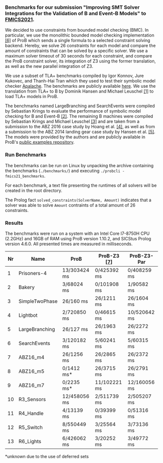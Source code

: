 ### Benchmarks for our submission "Improving SMT Solver Integrations for the Validation of B and Event-B Models" to [FMICS2021](https://qonfest2021.lacl.fr/fmics21.php).

We decided to use constraints from bounded model checking (BMC).
In particular, we use the monolithic bounded model checking implementation [[6]](https://link.springer.com/chapter/10.1007/978-3-319-33600-8_8) of ProB which sends a single formula to a selected constraint solving backend.
Hereby, we solve 26 constraints for each model and compare the amount of constraints that can be solved by a specific solver.
We use a maximum solver timeout of 30 seconds for each constraint, and compare the ProB constraint solver, its integration of Z3 using the former translation, as well as the new parallel integration of Z3.

We use a subset of TLA+ benchmarks compiled by Igor Konnov, Jure Kukovec, and Thanh-Hai Tran which they used to test their symbolic model checker [Apalache](https://dl.acm.org/doi/10.1145/3360549).
The benchmarks are publicly available [here](https://zenodo.org/record/3370071#.YFMd2y1Q1Zc).
We use the translation from TLA+ to B by Dominik Hansen and Michael Leuschel [[1]](https://dl.acm.org/doi/10.1007/978-3-642-30729-4_3) to load TLA+ models in ProB.

The benchmarks named LargeBranching and SearchEvents were compiled by Sebastian Krings to evaluate the performance of symbolic model checking for B and Event-B [[2]](https://docserv.uni-duesseldorf.de/servlets/DocumentServlet?id=43261).
The remaining B machines were compiled by Sebastian Krings and Michael Leuschel [[3]](https://dl.acm.org/doi/abs/10.1007/978-3-319-33693-0_23) and are taken from a submission to the ABZ 2016 case study by Hoang et al. [[4]](https://dl.acm.org/doi/10.1007/978-3-319-33600-8_31),
as well as from a submission to the ABZ 2014 landing gear case study by Hansen et al. [[5]](https://dl.acm.org/doi/10.1007/s10009-015-0395-9). The models were provided by the authors and are publicly available in ProB's [public examples repository](https://github.com/hhu-stups/specifications).

### Run Benchmarks

The benchmarks can be run on Linux by unpacking the archive containing the benchmarks (`./benchmarks/`) and executing `./probcli -fmics21_benchmarks`.

For each benchmark, a text file presenting the runtimes of all solvers will be created in the root directory.

The Prolog fact `solved_constraints(SolverName, Amount)` indicates that a solver was able to solve `Amount` contraints of a total amount of 26 constraints.

### Results

The benchmarks were run on a system with an Intel Core I7-8750H CPU (2.2GHz) and 16GB of RAM using ProB version 1.10.2, and SICStus Prolog version 4.6.0.
All presented times are measured in milliseconds.

|  Nr | Name         | ProB | ProB-Z3 [[7]](https://link.springer.com/chapter/10.1007/978-3-319-33693-0_23) | ProB-Z3-Par |
| --- | ------- | ------- | ------- | ------- |
|  1 | Prisoners-4  | 13/303424 ms | 0/425392 ms | 0/408259 ms |
|  2 | Bakery        | 3/68024 ms | 0/101908 ms | 1/90582 ms |
|  3 | SimpleTwoPhase  | 26/160 ms | 26/1211 ms | 26/1604 ms |
|  4 | Lightbot  | 2/720850 ms | 0/46615 ms | 10/520642 ms |
|  5 | LargeBranching | 26/127 ms | 26/1963 ms | 26/2272 ms |
|  6 | SearchEvents | 3/120182 ms | 5/60241 ms | 5/60315 ms |
|  7 | ABZ16_m4  | 26/1256 ms  | 26/2865 ms | 26/2372 ms |
|  8 | ABZ16_m5 | 0/1412 ms\*  | 26/3715 ms | 26/2791 ms |
|  9 | ABZ16_m7 | 0/2235 ms\*  | 11/102221 ms | 12/160056 ms |
|  10 | R3_Sensors | 12/458056 ms | 2/511739 ms| 2/505207 ms |
|  11 | R4_Handle | 4/13139 ms | 0/39399 ms | 0/51316 ms |
|  12 | R5_Switch | 8/550449 ms | 3/25564 ms | 3/73136 ms |
|  13 | R6_Lights | 6/426062 ms | 3/20252 ms | 3/49772 ms |

\*unknown due to the use of deferred sets